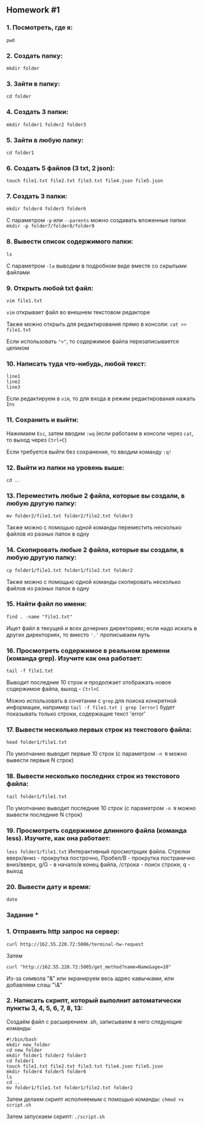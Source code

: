 ## Homework #1

### 1. Посмотреть, где я: 
```pwd```

### 2. Создать папку: 
```mkdir folder```

### 3. Зайти в папку: 
```cd folder```

### 4. Создать 3 папки: 
```mkdir folder1 folder2 folder3```

### 5. Зайти в любую папку: 
```cd folder1```

### 6. Создать 5 файлов (3 txt, 2 json): 
```touch file1.txt file2.txt file3.txt file4.json file5.json```

### 7. Создать 3 папки: 
```mkdir folder4 folder5 folder6``` 

С параметром ```-p``` или ```--parents``` можно создавать вложенные папки: ```mkdir -p folder7/folder8/folder9```

### 8. Вывести список содержимого папки: 
```ls```

С параметром ```-la``` выводим в подробном виде вместе со скрытыми файлами

### 9. Открыть любой txt файл: 
```vim file1.txt```

```vim``` открывает файл во внешнем текстовом редакторе 

Также можно открыть для редактирования прямо в консоли: ```cat >> file1.txt```

Если использовать ```">"```, то содержимое файла перезаписывается целиком

### 10. Написать туда что-нибудь, любой текст: 
```
line1
line2
line3
```

Если редактируем в ```vim```, то для входа в режим редактирования нажать ```Ins```

### 11. Сохранить и выйти: 
Нажимаем `Esc`, затем вводим `:wq` (если работаем в консоли через `cat`, то выход через `Ctrl+C`)

Если требуется выйти без сохранения, то вводим команду `:q!`

### 12. Выйти из папки на уровень выше: 
`cd ..`

### 13. Переместить любые 2 файла, которые вы создали, в любую другую папку: 
`mv folder2/file1.txt folder2/file2.txt folder3`

Также можно с помощью одной команды переместить несколько файлов из разных папок в одну

### 14. Скопировать любые 2 файла, которые вы создали, в любую другую папку: 
`cp folder1/file1.txt folder1/file2.txt folder2`

Также можно с помощью одной команды скопировать несколько файлов из разных папок в одну

### 15. Найти файл по имени: 
`find . -name "file1.txt"` 

Ищет файл в текущей и всех дочерних директориях; если надо искать в других директориях, то вместо `'.'` прописываем путь

### 16. Просмотреть содержимое в реальном времени (команда grep). Изучите как она работает:
`tail -f file1.txt` 

Выводит последние 10 строк и продолжает отображать новое содержимое файла, выход - `Ctrl+C`

Можно использовать в сочетании с `grep` для поиска конкретной информации, например `tail -f file1.txt | grep [error]` будет показывать только строки, содержащие текст 'error'

### 17. Вывести несколько первых строк из текстового файла: 
`head folder1/file1.txt` 

По умолчанию выводит первые 10 строк (с параметром `-n N` можно вывести первые N строк)

### 18. Вывести несколько последних строк из текстового файла: 
`tail folder1/file1.txt` 

По умолчанию выводит последние 10 строк (с параметром `-n N` можно вывести последние N строк)

### 19. Просмотреть содержимое длинного файла (команда less). Изучите, как она работает: 
`less folder1/file1.txt` 
Интерактивный просмотрщик файла. Стрелки вверх/вниз - прокрутка построчно, Пробел/B - прокрутка постранично вниз/вверх, g/G - в начало/в конец файла, /строка - поиск строки, q - выход

### 20. Вывести дату и время: 
`date`


### Задание *
### 1. Отправить http запрос на сервер:
`curl http://162.55.220.72:5006/terminal-hw-request`

Затем

`curl "http://162.55.220.72:5005/get_method?name=Name&age=10"` 

Из-за символа "&" или экранируем весь адрес кавычками, или добавляем слэш "\\&"

### 2. Написать скрипт, который выполнит автоматически пункты 3, 4, 5, 6, 7, 8, 13:
Создаём файл с расширением .sh, записываем в него следующие команды:
```
#!/bin/bash
mkdir new_folder
cd new_folder
mkdir folder1 folder2 folder3
cd folder1
touch file1.txt file2.txt file3.txt file4.json file5.json
mkdir folder4 folder5 folder6
ls
cd ..
mv folder1/file1.txt folder1/file2.txt folder2
```

Затем делаем скрипт исполняемым с помощью команды: `chmod +x script.sh`

Затем запускаем скрипт: `./script.sh`

